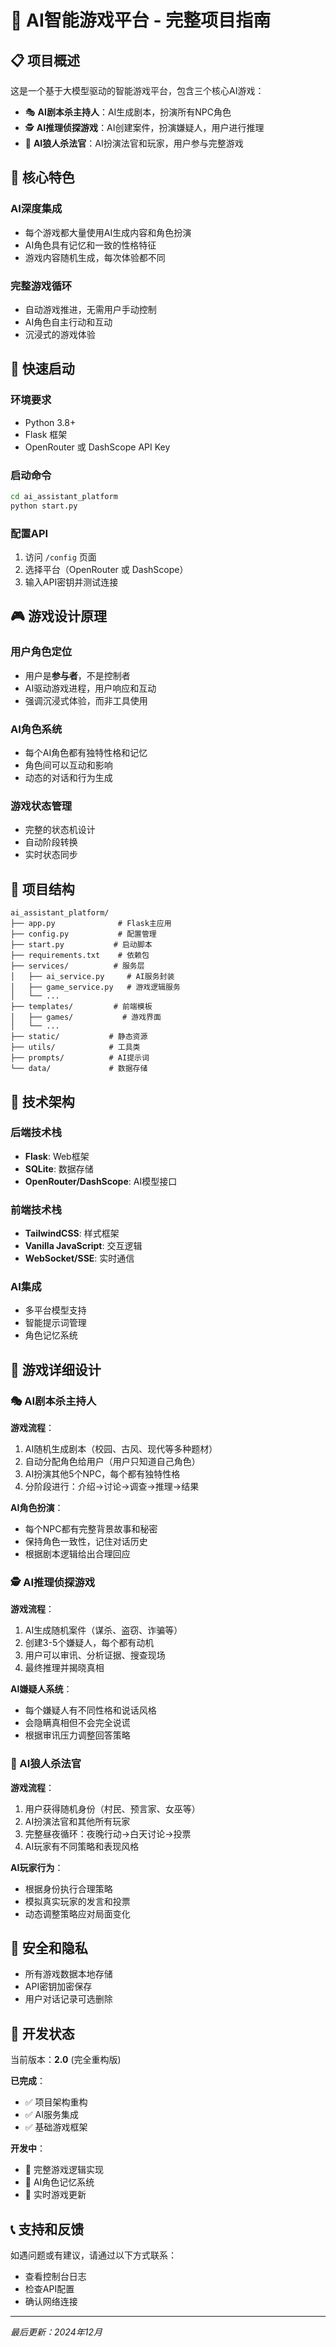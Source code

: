 # 🤖 AI智能游戏平台 - 完整项目指南

## 📋 项目概述

这是一个基于大模型驱动的智能游戏平台，包含三个核心AI游戏：
- 🎭 **AI剧本杀主持人**：AI生成剧本，扮演所有NPC角色
- 🕵️ **AI推理侦探游戏**：AI创建案件，扮演嫌疑人，用户进行推理
- 🐺 **AI狼人杀法官**：AI扮演法官和玩家，用户参与完整游戏

## 🎯 核心特色

### AI深度集成
- 每个游戏都大量使用AI生成内容和角色扮演
- AI角色具有记忆和一致的性格特征
- 游戏内容随机生成，每次体验都不同

### 完整游戏循环
- 自动游戏推进，无需用户手动控制
- AI角色自主行动和互动
- 沉浸式的游戏体验

## 🚀 快速启动

### 环境要求
- Python 3.8+
- Flask 框架
- OpenRouter 或 DashScope API Key

### 启动命令
```bash
cd ai_assistant_platform
python start.py
```

### 配置API
1. 访问 `/config` 页面
2. 选择平台（OpenRouter 或 DashScope）
3. 输入API密钥并测试连接

## 🎮 游戏设计原理

### 用户角色定位
- 用户是**参与者**，不是控制者
- AI驱动游戏进程，用户响应和互动
- 强调沉浸式体验，而非工具使用

### AI角色系统
- 每个AI角色都有独特性格和记忆
- 角色间可以互动和影响
- 动态的对话和行为生成

### 游戏状态管理
- 完整的状态机设计
- 自动阶段转换
- 实时状态同步

## 📁 项目结构

```
ai_assistant_platform/
├── app.py              # Flask主应用
├── config.py           # 配置管理
├── start.py           # 启动脚本
├── requirements.txt    # 依赖包
├── services/          # 服务层
│   ├── ai_service.py     # AI服务封装
│   ├── game_service.py   # 游戏逻辑服务
│   └── ...
├── templates/         # 前端模板
│   ├── games/           # 游戏界面
│   └── ...
├── static/           # 静态资源
├── utils/            # 工具类
├── prompts/          # AI提示词
└── data/             # 数据存储
```

## 🔧 技术架构

### 后端技术栈
- **Flask**: Web框架
- **SQLite**: 数据存储
- **OpenRouter/DashScope**: AI模型接口

### 前端技术栈
- **TailwindCSS**: 样式框架
- **Vanilla JavaScript**: 交互逻辑
- **WebSocket/SSE**: 实时通信

### AI集成
- 多平台模型支持
- 智能提示词管理
- 角色记忆系统

## 🎯 游戏详细设计

### 🎭 AI剧本杀主持人

**游戏流程**：
1. AI随机生成剧本（校园、古风、现代等多种题材）
2. 自动分配角色给用户（用户只知道自己角色）
3. AI扮演其他5个NPC，每个都有独特性格
4. 分阶段进行：介绍→讨论→调查→推理→结果

**AI角色扮演**：
- 每个NPC都有完整背景故事和秘密
- 保持角色一致性，记住对话历史
- 根据剧本逻辑给出合理回应

### 🕵️ AI推理侦探游戏

**游戏流程**：
1. AI生成随机案件（谋杀、盗窃、诈骗等）
2. 创建3-5个嫌疑人，每个都有动机
3. 用户可以审讯、分析证据、搜查现场
4. 最终推理并揭晓真相

**AI嫌疑人系统**：
- 每个嫌疑人有不同性格和说话风格
- 会隐瞒真相但不会完全说谎
- 根据审讯压力调整回答策略

### 🐺 AI狼人杀法官

**游戏流程**：
1. 用户获得随机身份（村民、预言家、女巫等）
2. AI扮演法官和其他所有玩家
3. 完整昼夜循环：夜晚行动→白天讨论→投票
4. AI玩家有不同策略和表现风格

**AI玩家行为**：
- 根据身份执行合理策略
- 模拟真实玩家的发言和投票
- 动态调整策略应对局面变化

## 🔐 安全和隐私

- 所有游戏数据本地存储
- API密钥加密保存
- 用户对话记录可选删除

## 🚧 开发状态

当前版本：**2.0** (完全重构版)

**已完成**：
- ✅ 项目架构重构
- ✅ AI服务集成
- ✅ 基础游戏框架

**开发中**：
- 🔄 完整游戏逻辑实现
- 🔄 AI角色记忆系统
- 🔄 实时游戏更新

## 📞 支持和反馈

如遇问题或有建议，请通过以下方式联系：
- 查看控制台日志
- 检查API配置
- 确认网络连接

---

*最后更新：2024年12月*